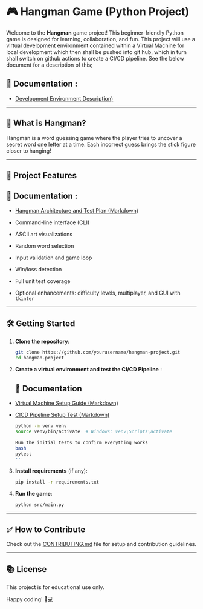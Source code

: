 
# 🎮 Hangman Game (Python Project)

Welcome to the **Hangman** game project! This beginner-friendly Python game is designed for learning, collaboration, and fun.
This project will use a virtual development environment contained within a Virtual Machine for local development which then shall be pushed into git hub, which in turn shall switch on github actions to create a CI/CD pipeline. See the below document for a description of this;

## 📘 Documentation :

- [Development Environment Description)](</docs/dev_env_git_actions_guide>)
---

## 🚀 What is Hangman?

Hangman is a word guessing game where the player tries to uncover a secret word one letter at a time. Each incorrect guess brings the stick figure closer to hanging!

---

## 🔧 Project Features

   ## 📘 Documentation :

  - [Hangman Architecture and Test Plan (Markdown)](</docs/Hangman Architecture and Test Plan.pptx>)

- Command-line interface (CLI)
- ASCII art visualizations
- Random word selection
- Input validation and game loop
- Win/loss detection
- Full unit test coverage
- Optional enhancements: difficulty levels, multiplayer, and GUI with `tkinter`

---

## 🛠️ Getting Started

1. **Clone the repository**:
   ```bash
   git clone https://github.com/yourusername/hangman-project.git
   cd hangman-project
   ```

2. **Create a virtual environment and test the CI/CD Pipeline** :

   ## 📘 Documentation

- [Virtual Machine Setup Guide (Markdown)](/docs/VM_SETUP.md) 
- [CICD Pipeline Setup Test (Markdown)](/docs/CI_CD_Testing_Hangman_Club_Project.md)

   ```bash
   python -m venv venv
   source venv/bin/activate  # Windows: venv\Scripts\activate

   Run the initial tests to confirm everything works
   bash
   pytest
   '''

3. **Install requirements** (if any):
   ```bash
   pip install -r requirements.txt
   ```

4. **Run the game**:
   ```bash
   python src/main.py
   ```

---

## ✅ How to Contribute

Check out the [CONTRIBUTING.md](CONTRIBUTING.md) file for setup and contribution guidelines.

---

## 📚 License

This project is for educational use only.

Happy coding! 🧠💻
